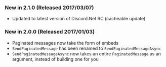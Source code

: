 ### New in 2.1.0 (Released 2017/03/07)
* Updated to latest version of Discord.Net RC (cacheable update)

### New in 2.0.0 (Released 2017/01/03)
* Paginated messages now take the form of embeds
* `SendPaginatedMessage` has been renamed to `SendPaginatedMessageAsync`
* `SendPaginatedMessageAsync` now takes an entire `PaginatedMessage` as an argument, instead of building one for you